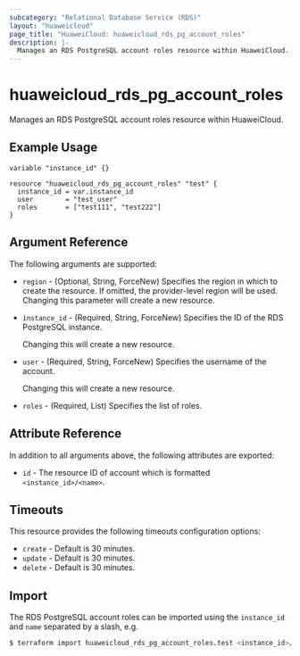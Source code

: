 ```yaml
---
subcategory: "Relational Database Service (RDS)"
layout: "huaweicloud"
page_title: "HuaweiCloud: huaweicloud_rds_pg_account_roles"
description: |-
  Manages an RDS PostgreSQL account roles resource within HuaweiCloud.
---
```


# huaweicloud_rds_pg_account_roles

Manages an RDS PostgreSQL account roles resource within HuaweiCloud.

## Example Usage

```hcl
variable "instance_id" {}

resource "huaweicloud_rds_pg_account_roles" "test" {
  instance_id = var.instance_id
  user        = "test_user"
  roles       = ["test111", "test222"]
}
```

## Argument Reference

The following arguments are supported:

* `region` - (Optional, String, ForceNew) Specifies the region in which to create the resource.
  If omitted, the provider-level region will be used. Changing this parameter will create a new resource.

* `instance_id` - (Required, String, ForceNew) Specifies the ID of the RDS PostgreSQL instance.

  Changing this will create a new resource.

* `user` - (Required, String, ForceNew) Specifies the username of the account.

  Changing this will create a new resource.

* `roles` - (Required, List) Specifies the list of roles.

## Attribute Reference

In addition to all arguments above, the following attributes are exported:

* `id` - The resource ID of account which is formatted `<instance_id>/<name>`.

## Timeouts

This resource provides the following timeouts configuration options:

* `create` - Default is 30 minutes.
* `update` - Default is 30 minutes.
* `delete` - Default is 30 minutes.

## Import

The RDS PostgreSQL account roles can be imported using the `instance_id` and `name` separated by a slash, e.g.

```bash
$ terraform import huaweicloud_rds_pg_account_roles.test <instance_id>/<name>
```

